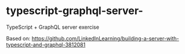# typescript-graphql-server-

TypeScript + GraphQL server exercise

Based on:
https://github.com/LinkedInLearning/building-a-server-with-typescript-and-graphql-3812081
